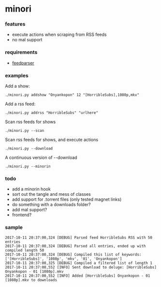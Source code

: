 # minori

### features
* execute actions when scraping from RSS feeds
* no mal support

### requirements
* [feedparser](https://pypi.python.org/pypi/feedparser)

### examples
Add a show:

`./minori.py addshow "Onyankopon" 12 "[HorribleSubs],1080p,mkv"`

Add a rss feed:

`./minori.py addrss "HorribleSubs" "urlhere"`

Scan rss feeds for shows

`./minori.py --scan`

Scan rss feeds for shows, and execute actions

`./minori.py --download`

A continuous version of --download

`./minori.py --minorin`

### todo
* add a minorin hook
* sort out the tangle and mess of classes
* add support for .torrent files (only tested magnet links)
* do something with a downloads folder?
* add mal support?
* frontend?

### sample
``` ./minori.py --download
2017-10-11 20:37:00,324 [DEBUG] Parsed feed HorribleSubs RSS with 50 entries
2017-10-11 20:37:00,324 [DEBUG] Parsed all entries, ended up with compiled length 50
2017-10-11 20:37:00,324 [DEBUG] Compiled this list of keywords: ['[HorribleSubs]', '1080p', 'mkv', '01', 'Onyankopon']
2017-10-11 20:37:00,325 [DEBUG] Compiled a filtered list of length 1
2017-10-11 20:37:00,552 [INFO] Sent download to deluge: [HorribleSubs] Onyankopon - 01 [1080p].mkv
2017-10-11 20:37:00,552 [INFO] Added [HorribleSubs] Onyankopon - 01 [1080p].mkv to downloads
```
